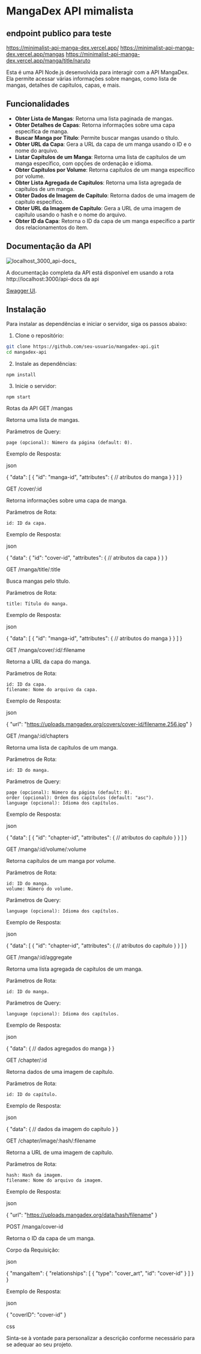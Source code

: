 # MangaDex API mimalista
## endpoint publico para teste
https://minimalist-api-manga-dex.vercel.app/
https://minimalist-api-manga-dex.vercel.app/mangas
https://minimalist-api-manga-dex.vercel.app/manga/title/naruto

Esta é uma API Node.js desenvolvida para interagir com a API MangaDex. Ela permite acessar várias informações sobre mangas, como lista de mangas, detalhes de capítulos, capas, e mais.

## Funcionalidades

- **Obter Lista de Mangas**: Retorna uma lista paginada de mangas.
- **Obter Detalhes de Capas**: Retorna informações sobre uma capa específica de manga.
- **Buscar Manga por Título**: Permite buscar mangas usando o título.
- **Obter URL da Capa**: Gera a URL da capa de um manga usando o ID e o nome do arquivo.
- **Listar Capítulos de um Manga**: Retorna uma lista de capítulos de um manga específico, com opções de ordenação e idioma.
- **Obter Capítulos por Volume**: Retorna capítulos de um manga específico por volume.
- **Obter Lista Agregada de Capítulos**: Retorna uma lista agregada de capítulos de um manga.
- **Obter Dados de Imagem de Capítulo**: Retorna dados de uma imagem de capítulo específico.
- **Obter URL da Imagem de Capítulo**: Gera a URL de uma imagem de capítulo usando o hash e o nome do arquivo.
- **Obter ID da Capa**: Retorna o ID da capa de um manga específico a partir dos relacionamentos do item.

## Documentação da API
![localhost_3000_api-docs_](https://github.com/user-attachments/assets/97e8a108-4496-4787-aabd-b8b0a21d1218)

A documentação completa da API está disponível em usando a rota http://localhost:3000/api-docs da api

[Swagger UI](http://localhost:3000/api-docs).

## Instalação

Para instalar as dependências e iniciar o servidor, siga os passos abaixo:

1. Clone o repositório:

```sh
git clone https://github.com/seu-usuario/mangadex-api.git
cd mangadex-api
```

2. Instale as dependências:

```
npm install

```
3. Inicie o servidor:

```
npm start
```


Rotas da API
GET /mangas

Retorna uma lista de mangas.

Parâmetros de Query:

    page (opcional): Número da página (default: 0).

Exemplo de Resposta:

json

{
  "data": [
    {
      "id": "manga-id",
      "attributes": {
        // atributos do manga
      }
    }
  ]
}

GET /cover/:id

Retorna informações sobre uma capa de manga.

Parâmetros de Rota:

    id: ID da capa.

Exemplo de Resposta:

json

{
  "data": {
    "id": "cover-id",
    "attributes": {
      // atributos da capa
    }
  }
}

GET /manga/title/:title

Busca mangas pelo título.

Parâmetros de Rota:

    title: Título do manga.

Exemplo de Resposta:

json

{
  "data": [
    {
      "id": "manga-id",
      "attributes": {
        // atributos do manga
      }
    }
  ]
}

GET /manga/cover/:id/:filename

Retorna a URL da capa do manga.

Parâmetros de Rota:

    id: ID da capa.
    filename: Nome do arquivo da capa.

Exemplo de Resposta:

json

{
  "url": "https://uploads.mangadex.org/covers/cover-id/filename.256.jpg"
}

GET /manga/:id/chapters

Retorna uma lista de capítulos de um manga.

Parâmetros de Rota:

    id: ID do manga.

Parâmetros de Query:

    page (opcional): Número da página (default: 0).
    order (opcional): Ordem dos capítulos (default: "asc").
    language (opcional): Idioma dos capítulos.

Exemplo de Resposta:

json

{
  "data": [
    {
      "id": "chapter-id",
      "attributes": {
        // atributos do capítulo
      }
    }
  ]
}

GET /manga/:id/volume/:volume

Retorna capítulos de um manga por volume.

Parâmetros de Rota:

    id: ID do manga.
    volume: Número do volume.

Parâmetros de Query:

    language (opcional): Idioma dos capítulos.

Exemplo de Resposta:

json

{
  "data": [
    {
      "id": "chapter-id",
      "attributes": {
        // atributos do capítulo
      }
    }
  ]
}

GET /manga/:id/aggregate

Retorna uma lista agregada de capítulos de um manga.

Parâmetros de Rota:

    id: ID do manga.

Parâmetros de Query:

    language (opcional): Idioma dos capítulos.

Exemplo de Resposta:

json

{
  "data": {
    // dados agregados do manga
  }
}

GET /chapter/:id

Retorna dados de uma imagem de capítulo.

Parâmetros de Rota:

    id: ID do capítulo.

Exemplo de Resposta:

json

{
  "data": {
    // dados da imagem do capítulo
  }
}

GET /chapter/image/:hash/:filename

Retorna a URL de uma imagem de capítulo.

Parâmetros de Rota:

    hash: Hash da imagem.
    filename: Nome do arquivo da imagem.

Exemplo de Resposta:

json

{
  "url": "https://uploads.mangadex.org/data/hash/filename"
}

POST /manga/cover-id

Retorna o ID da capa de um manga.

Corpo da Requisição:

json

{
  "mangaItem": {
    "relationships": [
      {
        "type": "cover_art",
        "id": "cover-id"
      }
    ]
  }
}

Exemplo de Resposta:

json

{
  "coverID": "cover-id"
}

css


Sinta-se à vontade para personalizar a descrição conforme necessário para se adequar ao seu projeto.
